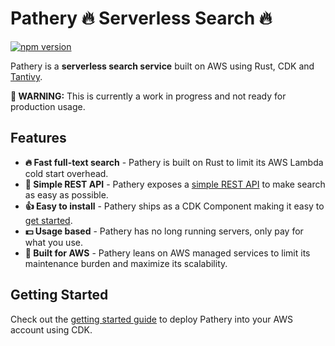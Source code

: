 # Pathery :fire: Serverless Search :fire:

[![npm version](https://badge.fury.io/js/@pathery%2Fcdk.svg)](https://badge.fury.io/js/@pathery%2Fcdk)

Pathery is a **serverless search service** built on AWS using Rust, CDK and [Tantivy][tantivy].

**:bell: WARNING:** This is currently a work in progress and not ready for production usage.

## Features

- **🔥 Fast full-text search** - Pathery is built on Rust to limit its AWS Lambda cold start overhead.
- **🥰 Simple REST API** - Pathery exposes a [simple REST API][api-docs] to make search as easy as possible.
- **👍 Easy to install** - Pathery ships as a CDK Component making it easy to [get started][get-started].
- **💵 Usage based** - Pathery has no long running servers, only pay for what you use.
- **🔼 Built for AWS** - Pathery leans on AWS managed services to limit its maintenance burden and maximize its scalability.

[tantivy]: https://github.com/quickwit-oss/tantivy
[get-started]: ./doc/get-started.md
[api-docs]: ./doc/api.md

## Getting Started

Check out the [getting started guide][get-started] to deploy Pathery into your AWS account using CDK.

[get-started]: ./examples/getting-started/
